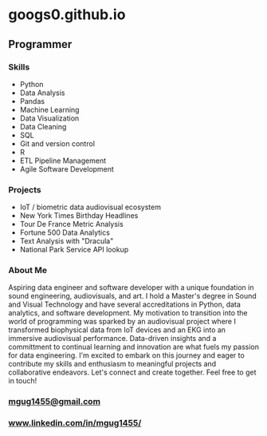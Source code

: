 # googs0.github.io

## Programmer

### Skills
- Python 
- Data Analysis
- Pandas
- Machine Learning
- Data Visualization
- Data Cleaning
- SQL
- Git and version control
- R
- ETL Pipeline Management
- Agile Software Development

### Projects
- IoT / biometric data audiovisual ecosystem
- New York Times Birthday Headlines
- Tour De France Metric Analysis
- Fortune 500 Data Analytics
- Text Analysis with "Dracula"
- National Park Service API lookup

### About Me
Aspiring data engineer and software developer with a unique foundation in sound engineering, audiovisuals, and art. I hold a Master's degree in Sound and Visual Technology and have several accreditations in Python, data analytics, and software development. My motivation to transition into the world of programming was sparked by an audiovisual project where I transformed biophysical data from IoT devices and an EKG into an immersive audiovisual performance. Data-driven insights and a committment to continual learning and innovation are what fuels my passion for data engineering. I'm excited to embark on this journey and eager to contribute my skills and enthusiasm to meaningful projects and collaborative endeavors. Let's connect and create together. Feel free to get in touch! 

### mgug1455@gmail.com
### www.linkedin.com/in/mgug1455/


